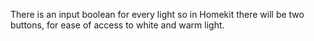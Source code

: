 There is an input boolean for every light so in Homekit there will be two buttons, for ease of access to white and warm light.